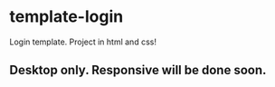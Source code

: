 # template-login
Login template. Project in html and css!
## Desktop only. Responsive will be done soon.
